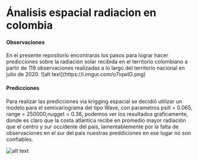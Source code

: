 # Ánalisis espacial radiacion en colombia
<h4>Observaciones</h4>
En el presente repositorio encontraras los pasos para lograr hacer predicciones sobre la radiación solar recibida en el territorio colombiano a partir de 119 observaciones realizadas a lo largo del territorio nacional en julio de 2020. 
![alt text](https://i.imgur.com/o7iqwIG.png)
<h4>Predicciones</h4>
  Para realizar las predicciones via krigging espacial se decidió utilizar un modelo para el semivariograma del tipo Wave, con parametros psill = 0.065,
                  range = 250000,nugget = 0.36, podemos ver los resultados graficamente, donde es claro que la costa atlantica recibe en promedio mayor radiación que el centro y sur occidente del pais, lamentablemente por la falta de observaciones en el sur del pais nuestras preddiciones en ese lugar no son confiables. 

  ![alt text](https://i.imgur.com/ZBiK0LE.png)
  

